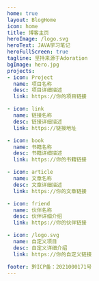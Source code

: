 ```yaml
---
home: true
layout: BlogHome
icon: home
title: 博客主页
heroImage: /logo.svg
heroText: JAVA学习笔记
heroFullScreen: true
tagline: 坚持来源于Adoration
bgImage: hero.jpg
projects:
- icon: Project
  name: 项目名称
  desc: 项目详细描述
  link: https://你的项目链接

- icon: link
  name: 链接名称
  desc: 链接详细描述
  link: https://链接地址

- icon: book
  name: 书籍名称
  desc: 书籍详细描述
  link: https://你的书籍链接

- icon: article
  name: 文章名称
  desc: 文章详细描述
  link: https://你的文章链接

- icon: friend
  name: 伙伴名称
  desc: 伙伴详细介绍
  link: https://你的伙伴链接

- icon: /logo.svg
  name: 自定义项目
  desc: 自定义详细介绍
  link: https://你的自定义链接

footer: 黔ICP备：2021000171号
---
```

